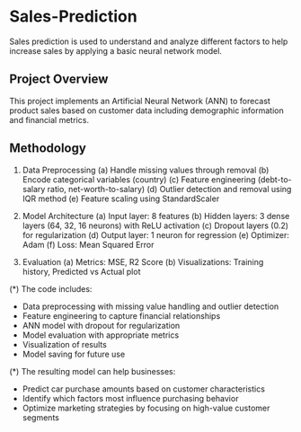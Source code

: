 # Sales-Prediction
Sales prediction is used to understand and analyze different factors to help increase sales by applying a basic neural network model.

## Project Overview
This project implements an Artificial Neural Network (ANN) to forecast product sales based on customer data including demographic information and financial metrics.

## Methodology
1. Data Preprocessing
   (a) Handle missing values through removal
   (b) Encode categorical variables (country)
   (c) Feature engineering (debt-to-salary ratio, net-worth-to-salary)
   (d) Outlier detection and removal using IQR method
   (e) Feature scaling using StandardScaler

2. Model Architecture
   (a) Input layer: 8 features
   (b) Hidden layers: 3 dense layers (64, 32, 16 neurons) with ReLU activation
   (c) Dropout layers (0.2) for regularization
   (d) Output layer: 1 neuron for regression
   (e) Optimizer: Adam
   (f) Loss: Mean Squared Error

3. Evaluation
   (a) Metrics: MSE, R2 Score
   (b) Visualizations: Training history, Predicted vs Actual plot

(*) The code includes:
- Data preprocessing with missing value handling and outlier detection
- Feature engineering to capture financial relationships
- ANN model with dropout for regularization
- Model evaluation with appropriate metrics
- Visualization of results
- Model saving for future use

(*) The resulting model can help businesses:
- Predict car purchase amounts based on customer characteristics
- Identify which factors most influence purchasing behavior
- Optimize marketing strategies by focusing on high-value customer segments
